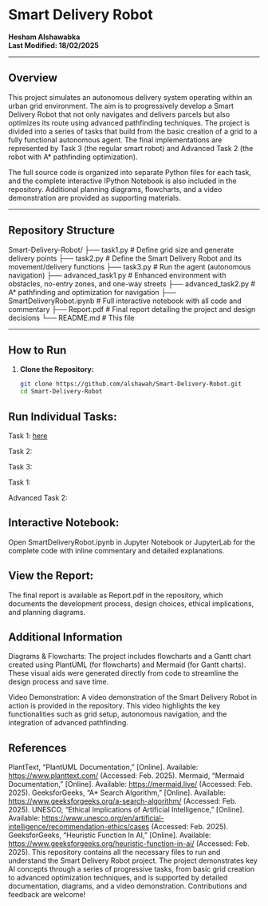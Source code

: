 # Smart Delivery Robot

**Hesham Alshawabka**   
**Last Modified: 18/02/2025**

---

## Overview

This project simulates an autonomous delivery system operating within an urban grid environment. The aim is to progressively develop a Smart Delivery Robot that not only navigates and delivers parcels but also optimizes its route using advanced pathfinding techniques. The project is divided into a series of tasks that build from the basic creation of a grid to a fully functional autonomous agent. The final implementations are represented by Task 3 (the regular smart robot) and Advanced Task 2 (the robot with A* pathfinding optimization).

The full source code is organized into separate Python files for each task, and the complete interactive IPython Notebook is also included in the repository. Additional planning diagrams, flowcharts, and a video demonstration are provided as supporting materials.

---

## Repository Structure


Smart-Delivery-Robot/
├── task1.py                     # Define grid size and generate delivery points
├── task2.py                     # Define the Smart Delivery Robot and its movement/delivery functions
├── task3.py                     # Run the agent (autonomous navigation)
├── advanced_task1.py            # Enhanced environment with obstacles, no-entry zones, and one-way streets
├── advanced_task2.py            # A* pathfinding and optimization for navigation
├── SmartDeliveryRobot.ipynb     # Full interactive notebook with all code and commentary
├── Report.pdf                   # Final report detailing the project and design decisions
└── README.md                    # This file


---

## How to Run

1. **Clone the Repository:**

   ```bash
   git clone https://github.com/alshawah/Smart-Delivery-Robot.git
   cd Smart-Delivery-Robot

## Run Individual Tasks:

Task 1: [here](../main/task1.py)

Task 2:

Task 3:

Task 1:

Advanced Task 2:


## Interactive Notebook:

Open SmartDeliveryRobot.ipynb in Jupyter Notebook or JupyterLab for the complete code with inline commentary and detailed explanations.

## View the Report:

The final report is available as Report.pdf in the repository, which documents the development process, design choices, ethical implications, and planning diagrams.

## Additional Information
Diagrams & Flowcharts:
The project includes flowcharts and a Gantt chart created using PlantUML (for flowcharts) and Mermaid (for Gantt charts). These visual aids were generated directly from code to streamline the design process and save time.

Video Demonstration:
A video demonstration of the Smart Delivery Robot in action is provided in the repository. This video highlights the key functionalities such as grid setup, autonomous navigation, and the integration of advanced pathfinding.

## References
PlantText, “PlantUML Documentation,” [Online]. Available: https://www.planttext.com/ (Accessed: Feb. 2025).
Mermaid, “Mermaid Documentation,” [Online]. Available: https://mermaid.live/ (Accessed: Feb. 2025).
GeeksforGeeks, “A* Search Algorithm,” [Online]. Available: https://www.geeksforgeeks.org/a-search-algorithm/ (Accessed: Feb. 2025).
UNESCO, “Ethical Implications of Artificial Intelligence,” [Online]. Available: https://www.unesco.org/en/artificial-intelligence/recommendation-ethics/cases (Accessed: Feb. 2025).
GeeksforGeeks, “Heuristic Function In AI,” [Online]. Available: https://www.geeksforgeeks.org/heuristic-function-in-ai/ (Accessed: Feb. 2025).
This repository contains all the necessary files to run and understand the Smart Delivery Robot project. The project demonstrates key AI concepts through a series of progressive tasks, from basic grid creation to advanced optimization techniques, and is supported by detailed documentation, diagrams, and a video demonstration. Contributions and feedback are welcome!

